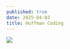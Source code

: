 ```yaml
---
published: true
date: 2025-04-03
title: Huffman Coding
---
```

![](images/articles/screenshot_1.png)